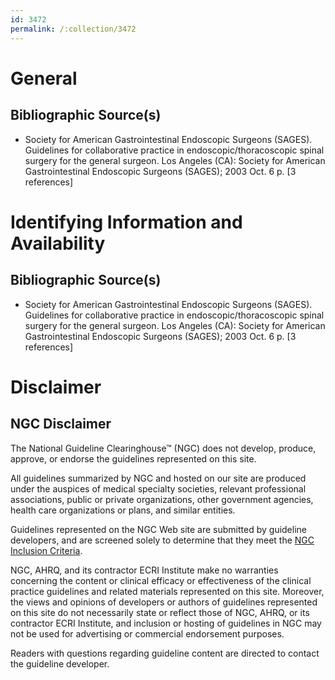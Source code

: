```yaml
---
id: 3472
permalink: /:collection/3472
---
```


# General

## Bibliographic Source(s)

- Society for American Gastrointestinal Endoscopic Surgeons (SAGES). Guidelines for collaborative practice in endoscopic/thoracoscopic spinal surgery for the general surgeon. Los Angeles (CA): Society for American Gastrointestinal Endoscopic Surgeons (SAGES); 2003 Oct. 6 p. [3 references]

# Identifying Information and Availability

## Bibliographic Source(s)

- Society for American Gastrointestinal Endoscopic Surgeons (SAGES). Guidelines for collaborative practice in endoscopic/thoracoscopic spinal surgery for the general surgeon. Los Angeles (CA): Society for American Gastrointestinal Endoscopic Surgeons (SAGES); 2003 Oct. 6 p. [3 references]

# Disclaimer

## NGC Disclaimer

The National Guideline Clearinghouse™ (NGC) does not develop, produce, approve, or endorse the guidelines represented on this site.

All guidelines summarized by NGC and hosted on our site are produced under the auspices of medical specialty societies, relevant professional associations, public or private organizations, other government agencies, health care organizations or plans, and similar entities.

Guidelines represented on the NGC Web site are submitted by guideline developers, and are screened solely to determine that they meet the [NGC Inclusion Criteria](/help-and-about/summaries/inclusion-criteria).

NGC, AHRQ, and its contractor ECRI Institute make no warranties concerning the content or clinical efficacy or effectiveness of the clinical practice guidelines and related materials represented on this site. Moreover, the views and opinions of developers or authors of guidelines represented on this site do not necessarily state or reflect those of NGC, AHRQ, or its contractor ECRI Institute, and inclusion or hosting of guidelines in NGC may not be used for advertising or commercial endorsement purposes.

Readers with questions regarding guideline content are directed to contact the guideline developer.

